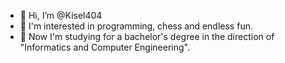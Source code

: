- 👋 Hi, I’m @Kisel404
- 👀 I'm interested in programming, chess and endless fun.
- 🌱 Now I'm studying for a bachelor's degree in the direction of "Informatics and Computer Engineering".


<!---
Kisel404/Kisel404 is a ✨ special ✨ repository because its `README.md` (this file) appears on your GitHub profile.
You can click the Preview link to take a look at your changes.
--->

